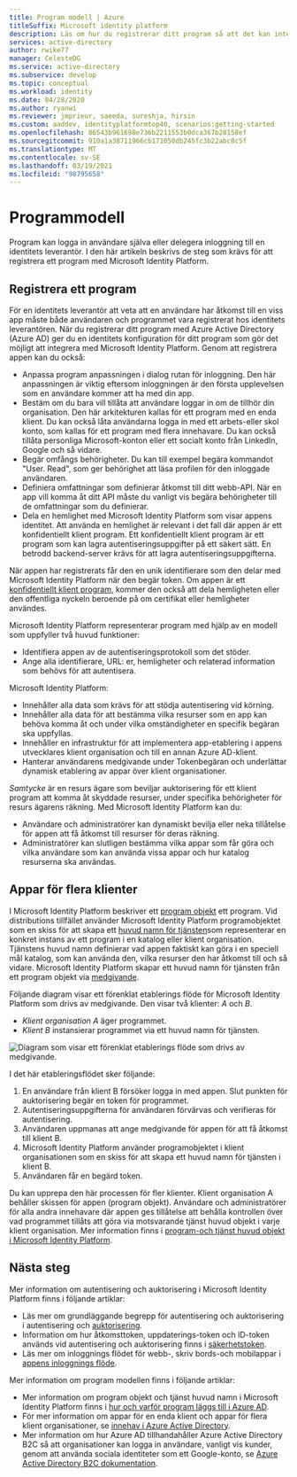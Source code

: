 ```yaml
---
title: Program modell | Azure
titleSuffix: Microsoft identity platform
description: Läs om hur du registrerar ditt program så att det kan integreras med Microsoft Identity Platform.
services: active-directory
author: rwike77
manager: CelesteDG
ms.service: active-directory
ms.subservice: develop
ms.topic: conceptual
ms.workload: identity
ms.date: 04/28/2020
ms.author: ryanwi
ms.reviewer: jmprieur, saeeda, sureshja, hirsin
ms.custom: aaddev, identityplatformtop40, scenarios:getting-started
ms.openlocfilehash: 86543b961698e736b2211553b0dca367b28158ef
ms.sourcegitcommit: 910a1a38711966cb171050db245fc3b22abc8c5f
ms.translationtype: MT
ms.contentlocale: sv-SE
ms.lasthandoff: 03/19/2021
ms.locfileid: "98795658"
---
```

# <a name="application-model"></a>Programmodell

Program kan logga in användare själva eller delegera inloggning till en identitets leverantör. I den här artikeln beskrivs de steg som krävs för att registrera ett program med Microsoft Identity Platform.

## <a name="register-an-application"></a>Registrera ett program

För en identitets leverantör att veta att en användare har åtkomst till en viss app måste både användaren och programmet vara registrerat hos identitets leverantören. När du registrerar ditt program med Azure Active Directory (Azure AD) ger du en identitets konfiguration för ditt program som gör det möjligt att integrera med Microsoft Identity Platform. Genom att registrera appen kan du också:

* Anpassa program anpassningen i dialog rutan för inloggning. Den här anpassningen är viktig eftersom inloggningen är den första upplevelsen som en användare kommer att ha med din app.
* Bestäm om du bara vill tillåta att användare loggar in om de tillhör din organisation. Den här arkitekturen kallas för ett program med en enda klient. Du kan också låta användarna logga in med ett arbets-eller skol konto, som kallas för ett program med flera innehavare. Du kan också tillåta personliga Microsoft-konton eller ett socialt konto från LinkedIn, Google och så vidare.
* Begär omfångs behörigheter. Du kan till exempel begära kommandot "User. Read", som ger behörighet att läsa profilen för den inloggade användaren.
* Definiera omfattningar som definierar åtkomst till ditt webb-API. När en app vill komma åt ditt API måste du vanligt vis begära behörigheter till de omfattningar som du definierar.
* Dela en hemlighet med Microsoft Identity Platform som visar appens identitet. Att använda en hemlighet är relevant i det fall där appen är ett konfidentiellt klient program. Ett konfidentiellt klient program är ett program som kan lagra autentiseringsuppgifter på ett säkert sätt. En betrodd backend-server krävs för att lagra autentiseringsuppgifterna.

När appen har registrerats får den en unik identifierare som den delar med Microsoft Identity Platform när den begär token. Om appen är ett [konfidentiellt klient program](developer-glossary.md#client-application), kommer den också att dela hemligheten eller den offentliga nyckeln beroende på om certifikat eller hemligheter användes.

Microsoft Identity Platform representerar program med hjälp av en modell som uppfyller två huvud funktioner:

* Identifiera appen av de autentiseringsprotokoll som det stöder.
* Ange alla identifierare, URL: er, hemligheter och relaterad information som behövs för att autentisera.

Microsoft Identity Platform:

* Innehåller alla data som krävs för att stödja autentisering vid körning.
* Innehåller alla data för att bestämma vilka resurser som en app kan behöva komma åt och under vilka omständigheter en specifik begäran ska uppfyllas.
* Innehåller en infrastruktur för att implementera app-etablering i appens utvecklares klient organisation och till en annan Azure AD-klient.
* Hanterar användarens medgivande under Tokenbegäran och underlättar dynamisk etablering av appar över klient organisationer.

*Samtycke* är en resurs ägare som beviljar auktorisering för ett klient program att komma åt skyddade resurser, under specifika behörigheter för resurs ägarens räkning. Med Microsoft Identity Platform kan du:

* Användare och administratörer kan dynamiskt bevilja eller neka tillåtelse för appen att få åtkomst till resurser för deras räkning.
* Administratörer kan slutligen bestämma vilka appar som får göra och vilka användare som kan använda vissa appar och hur katalog resurserna ska användas.

## <a name="multi-tenant-apps"></a>Appar för flera klienter

I Microsoft Identity Platform beskriver ett [program objekt](developer-glossary.md#application-object) ett program. Vid distributions tillfället använder Microsoft Identity Platform programobjektet som en skiss för att skapa ett [huvud namn för tjänsten](developer-glossary.md#service-principal-object)som representerar en konkret instans av ett program i en katalog eller klient organisation. Tjänstens huvud namn definierar vad appen faktiskt kan göra i en speciell mål katalog, som kan använda den, vilka resurser den har åtkomst till och så vidare. Microsoft Identity Platform skapar ett huvud namn för tjänsten från ett program objekt via [medgivande](developer-glossary.md#consent).

Följande diagram visar ett förenklat etablerings flöde för Microsoft Identity Platform som drivs av medgivande. Den visar två klienter: *A* och *B*.

* *Klient organisation A* äger programmet.
* *Klient B* instansierar programmet via ett huvud namn för tjänsten.

![Diagram som visar ett förenklat etablerings flöde som drivs av medgivande.](./media/authentication-scenarios/simplified-provisioning-flow-consent-driven.svg)

I det här etableringsflödet sker följande:

1. En användare från klient B försöker logga in med appen. Slut punkten för auktorisering begär en token för programmet.
1. Autentiseringsuppgifterna för användaren förvärvas och verifieras för autentisering.
1. Användaren uppmanas att ange medgivande för appen för att få åtkomst till klient B.
1. Microsoft Identity Platform använder programobjektet i klient organisationen som en skiss för att skapa ett huvud namn för tjänsten i klient B.
1. Användaren får en begärd token.

Du kan upprepa den här processen för fler klienter. Klient organisation A behåller skissen för appen (program objekt). Användare och administratörer för alla andra innehavare där appen ges tillåtelse att behålla kontrollen över vad programmet tillåts att göra via motsvarande tjänst huvud objekt i varje klient organisation. Mer information finns i [program-och tjänst huvud objekt i Microsoft Identity Platform](app-objects-and-service-principals.md).

## <a name="next-steps"></a>Nästa steg

Mer information om autentisering och auktorisering i Microsoft Identity Platform finns i följande artiklar:

* Läs mer om grundläggande begrepp för autentisering och auktorisering i autentisering och [auktorisering](authentication-vs-authorization.md).
* Information om hur åtkomsttoken, uppdaterings-token och ID-token används vid autentisering och auktorisering finns i [säkerhetstoken](security-tokens.md).
* Läs mer om inloggnings flödet för webb-, skriv bords-och mobilappar i [appens inloggnings flöde](app-sign-in-flow.md).

Mer information om program modellen finns i följande artiklar:

* Mer information om program objekt och tjänst huvud namn i Microsoft Identity Platform finns i [hur och varför program läggs till i Azure AD](active-directory-how-applications-are-added.md).
* För mer information om appar för en enda klient och appar för flera klient organisationer, se [innehav i Azure Active Directory](single-and-multi-tenant-apps.md).
* Mer information om hur Azure AD tillhandahåller Azure Active Directory B2C så att organisationer kan logga in användare, vanligt vis kunder, genom att använda sociala identiteter som ett Google-konto, se [Azure Active Directory B2C dokumentation](../../active-directory-b2c/index.yml).